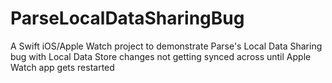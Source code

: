 # ParseLocalDataSharingBug
A Swift iOS/Apple Watch project to demonstrate Parse's Local Data Sharing bug with Local Data Store changes not getting synced across until Apple Watch app gets restarted

